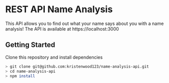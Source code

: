 # REST API Name Analysis

This API allows you to find out what your name says about you with a name analysis!
The API is available at https://localhost:3000


## Getting Started
Clone this repository and install dependencies
```sh
> git clone git@github.com:kristenwood123/name-analysis-api.git
> cd name-analysis-api
> npm install
```

